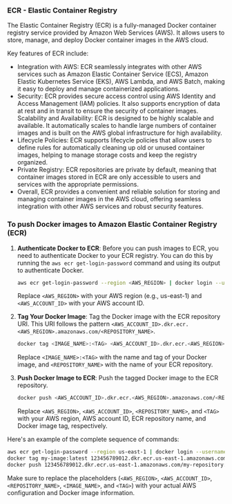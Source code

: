 ### ECR - Elastic Container Registry

The Elastic Container Registry (ECR) is a fully-managed Docker container registry service provided by Amazon Web Services (AWS). It allows users to store, manage, and deploy Docker container images in the AWS cloud.

Key features of ECR include:

- Integration with AWS: ECR seamlessly integrates with other AWS services such as Amazon Elastic Container Service (ECS), Amazon Elastic Kubernetes Service (EKS), AWS Lambda, and AWS Batch, making it easy to deploy and manage containerized applications.
- Security: ECR provides secure access control using AWS Identity and Access Management (IAM) policies. It also supports encryption of data at rest and in transit to ensure the security of container images.
Scalability and Availability: ECR is designed to be highly scalable and available. It automatically scales to handle large numbers of container images and is built on the AWS global infrastructure for high availability.
- Lifecycle Policies: ECR supports lifecycle policies that allow users to define rules for automatically cleaning up old or unused container images, helping to manage storage costs and keep the registry organized.
- Private Registry: ECR repositories are private by default, meaning that container images stored in ECR are only accessible to users and services with the appropriate permissions.
- Overall, ECR provides a convenient and reliable solution for storing and managing container images in the AWS cloud, offering seamless integration with other AWS services and robust security features.


### To push Docker images to Amazon Elastic Container Registry (ECR)

1. **Authenticate Docker to ECR**: Before you can push images to ECR, you need to authenticate Docker to your ECR registry. You can do this by running the `aws ecr get-login-password` command and using its output to authenticate Docker.

   ```bash
   aws ecr get-login-password --region <AWS_REGION> | docker login --username AWS --password-stdin <AWS_ACCOUNT_ID>.dkr.ecr.<AWS_REGION>.amazonaws.com
   ```

   Replace `<AWS_REGION>` with your AWS region (e.g., us-east-1) and `<AWS_ACCOUNT_ID>` with your AWS account ID.

2. **Tag Your Docker Image**: Tag the Docker image with the ECR repository URI. This URI follows the pattern `<AWS_ACCOUNT_ID>.dkr.ecr.<AWS_REGION>.amazonaws.com/<REPOSITORY_NAME>`.

   ```bash
   docker tag <IMAGE_NAME>:<TAG> <AWS_ACCOUNT_ID>.dkr.ecr.<AWS_REGION>.amazonaws.com/<REPOSITORY_NAME>:<TAG>
   ```

   Replace `<IMAGE_NAME>:<TAG>` with the name and tag of your Docker image, and `<REPOSITORY_NAME>` with the name of your ECR repository.

3. **Push Docker Image to ECR**: Push the tagged Docker image to the ECR repository.

   ```bash
   docker push <AWS_ACCOUNT_ID>.dkr.ecr.<AWS_REGION>.amazonaws.com/<REPOSITORY_NAME>:<TAG>
   ```

   Replace `<AWS_REGION>`, `<AWS_ACCOUNT_ID>`, `<REPOSITORY_NAME>`, and `<TAG>` with your AWS region, AWS account ID, ECR repository name, and Docker image tag, respectively.

Here's an example of the complete sequence of commands:

```bash
aws ecr get-login-password --region us-east-1 | docker login --username AWS --password-stdin 123456789012.dkr.ecr.us-east-1.amazonaws.com
docker tag my-image:latest 123456789012.dkr.ecr.us-east-1.amazonaws.com/my-repository:latest
docker push 123456789012.dkr.ecr.us-east-1.amazonaws.com/my-repository:latest
```

Make sure to replace the placeholders (`<AWS_REGION>`, `<AWS_ACCOUNT_ID>`, `<REPOSITORY_NAME>`, `<IMAGE_NAME>`, and `<TAG>`) with your actual AWS configuration and Docker image information.
